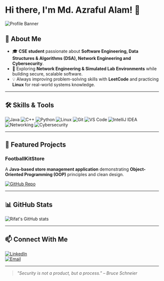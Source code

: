 # Hi there, I'm Md. Azraful Alam! 👋

![Profile Banner](https://capsule-render.vercel.app/api?text=Welcome%20to%20my%20GitHub!&animation=fadeIn&type=waving&color=gradient&height=150)

## 🚀 About Me
- 🎓 **CSE student** passionate about **Software Engineering, Data Structures & Algorithms (DSA), Network Engineering and Cybersecurity**.
- 🔐 Exploring **Network Engineering & Simulated Lab Environments** while building secure, scalable software.
- 💡 Always improving problem-solving skills with **LeetCode** and practicing **Linux** for real-world systems knowledge.

---

## 🛠 Skills & Tools
![Java](https://img.shields.io/badge/Code-Java-blue?logo=java&logoColor=white)
![C++](https://img.shields.io/badge/Code-C++-00599C?logo=cplusplus)
![Python](https://img.shields.io/badge/Code-Python-yellow?logo=python&logoColor=white)
![Linux](https://img.shields.io/badge/OS-Linux-black?logo=linux)
![Git](https://img.shields.io/badge/VersionControl-Git-orange?logo=git&logoColor=white)
![VS Code](https://img.shields.io/badge/Editor-VSCode-blue?logo=visualstudiocode)
![IntelliJ IDEA](https://img.shields.io/badge/IDE-IntelliJ%20IDEA-purple?logo=intellijidea&logoColor=white)
![Networking](https://img.shields.io/badge/Focus-Network%20Engineering-green?logo=network)
![Cybersecurity](https://img.shields.io/badge/Focus-Cybersecurity-red?logo=probot)

---

## 📌 Featured Projects
### **FootballKitStore**  
A **Java-based store management application** demonstrating **Object-Oriented Programming (OOP)** principles and clean design.  

[![GitHub Repo](https://img.shields.io/badge/Repo-FootballKitStore-brightgreen?logo=github)](YourRepoLink)

---

## 📊 GitHub Stats
![Rifat's GitHub stats](https://github-readme-stats.vercel.app/api?username=YourUsername&show_icons=true&theme=tokyonight)

---

## 📫 Connect With Me
[![LinkedIn](https://img.shields.io/badge/LinkedIn-Connect-blue?logo=linkedin)](https://www.linkedin.com/in/YourProfile)  
[![Email](https://img.shields.io/badge/Email-Send-green?logo=gmail)](mailto:your.email@example.com)

---

> *"Security is not a product, but a process." – Bruce Schneier*
